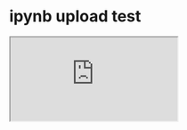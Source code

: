# ipynb upload test

<script src="https://gist.github.com/ShawnKim2/b76bccd991452b5d817bcda82b3ea770.js"></script>

<p>
<iframe
src="https://nbviewer.org/gist/ShawnKim2/b76bccd991452b5d817bcda82b3ea770" width="100%" height="1500" frameborder="0" scrolling="yes">
</iframe>
</p>
